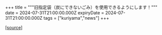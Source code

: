+++
title = """旧指定袋（炭にできないごみ）を使用できるようにします！"""
date = 2024-07-31T21:00:00.000Z
expiryDate = 2024-07-31T21:00:00.000Z
tags = ["kuriyama","news"]
+++


[[source]](https://www.town.kuriyama.hokkaido.jp/soshiki/45/28035.html)
